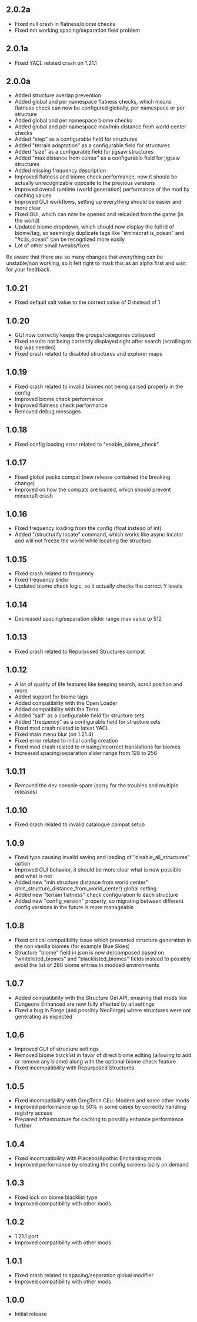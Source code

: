 ## 2.0.2a

- Fixed null crash in flatness/biome checks
- Fixed not working spacing/separation field problem 

## 2.0.1a

- Fixed YACL related crash on 1.21.1

## 2.0.0a

- Added structure overlap prevention
- Added global and per namespace flatness checks, which means flatness check can now be configured globally, per namespace or per structure
- Added global and per namespace biome checks
- Added global and per namespace max/min distance from world center checks
- Added "step" as a configurable field for structures
- Added "terrain adaptation" as a configurable field for structures
- Added "size" as a configurable field for jigsaw structures
- Added "max distance from center" as a configurable field for jigsaw structures
- Added missing frequency description
- Improved flatness and biome check performance, now it should be actually unrecognizable opposite to the previous versions
- Improved overall runtime (world generation) performance of the mod by caching values
- Improved GUI workflows, setting up everything should be easier and more clear
- Fixed GUI, which can now be opened and reloaded from the game (in the world)
- Updated biome dropdown, which should now display the full id of biome/tag, so seemingly duplicate tags like "#minecraf:is_ocean" and "#c:is_ocean" can be recognized more easily
- Lot of other small tweaks/fixes

Be aware that there are so many changes that everything can be unstable/non working, so it felt right to mark this as an alpha first and wait for your feedback.

## 1.0.21

- Fixed default salt value to the correct value of 0 instead of 1

## 1.0.20

- GUI now correctly keeps the groups/categories collapsed
- Fixed results not being correctly displayed right after search (scrolling to top was needed)
- Fixed crash related to disabled structures and explorer maps

## 1.0.19

- Fixed crash related to invalid biomes not being parsed properly in the config
- Improved biome check performance
- Improved flatness check performance
- Removed debug messages

## 1.0.18

- Fixed config loading error related to "enable_biome_check"

## 1.0.17

- Fixed global packs compat (new release contained the breaking change)
- Improved on how the compats are loaded, which should prevent minecraft crash

## 1.0.16

- Fixed frequency loading from the config (float instead of int)
- Added "/structurify locate" command, which works like async locator and will not freeze the world while locating the structure

## 1.0.15

- Fixed crash related to frequency
- Fixed frequency slider
- Updated biome check logic, so it actually checks the correct Y levels

## 1.0.14

- Decreased spacing/separation slider range max value to 512

## 1.0.13

- Fixed crash related to Repurposed Structures compat

## 1.0.12

- A lot of quality of life features like keeping search, scroll position and more
- Added support for biome tags
- Added compatibility with the Open Loader
- Added compatibility with the Terra
- Added "salt" as a configurable field for structure sets
- Added "frequency" as a configurable field for structure sets
- Fixed mod crash related to latest YACL
- Fixed main menu blur (on 1.21.4)
- Fixed error related to initial config creation
- Fixed mod crash related to missing/incorrect translations for biomes
- Increased spacing/separation slider range from 128 to 256

## 1.0.11

- Removed the dev console spam (sorry for the troubles and multiple releases)

## 1.0.10

- Fixed crash related to invalid catalogue compat setup

## 1.0.9

- Fixed typo causing invalid saving and loading of "disable_all_structures" option
- Improved GUI behavior, it should be more clear what is now possible and what is not
- Added new "min structure distance from world center" (min_structure_distance_from_world_center) global setting
- Added new "terrain flatness" check configuration to each structure
- Added new "config_version" property, so migrating between different config versions in the future is more manageable

## 1.0.8

- Fixed critical compatibility issue which prevented structure generation in the non vanilla biomes (for example Blue Skies)
- Structure "biome" field in json is now de/composed based on "whitelisted_biomes" and "blacklisted_biomes" fields instead to possibly avoid the list of 280 biome entries in modded environments

## 1.0.7

- Added compatibility with the Structure Gel API, ensuring that mods like Dungeons Enhanced are now fully affected by all settings
- Fixed a bug in Forge (and possibly NeoForge) where structures were not generating as expected

## 1.0.6

- Improved GUI of structure settings
- Removed biome blacklist in favor of direct biome editing (allowing to add or remove any biome) along with the optional biome check feature
- Fixed incompatibility with Repurposed Structures

## 1.0.5

- Fixed incompatibility with GregTech CEu: Modern and some other mods
- Improved performance up to 50% in some cases by correctly handling registry access
- Prepared infrastructure for caching to possibly enhance performance further

## 1.0.4

- Fixed incompatibility with Placebo/Apothic Enchanting mods
- Improved performance by creating the config screens lazily on demand

## 1.0.3

- Fixed lock on biome blacklist type
- Improved compatibility with other mods

## 1.0.2

- 1.21.1 port
- Improved compatibility with other mods

## 1.0.1

- Fixed crash related to spacing/separation global modifier
- Improved compatibility with other mods

## 1.0.0

- Initial release